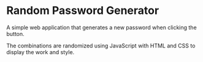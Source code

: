 # Random Password Generator

A simple web application that generates a new password when clicking the button. 

The combinations are randomized using JavaScript with HTML and CSS to display the work and style. 
